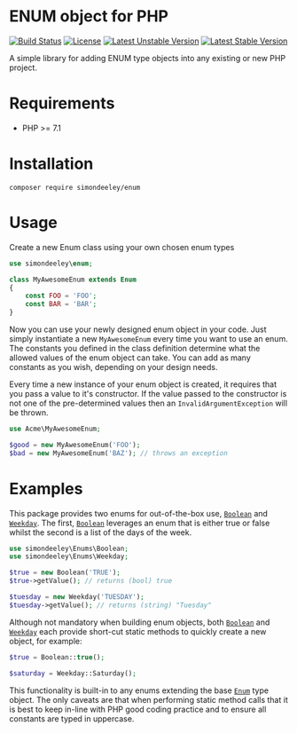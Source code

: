 ENUM object for PHP
=======================

[![Build Status](https://travis-ci.org/simondeeley/enum.svg?branch=master)](https://travis-ci.org/simondeeley/enum)
[![License](https://poser.pugx.org/simondeeley/enum/license?format=flat-square)](https://packagist.org/packages/simondeeley/enum)
[![Latest Unstable Version](https://poser.pugx.org/simondeeley/enum/v/unstable?format=flat-square)](https://packagist.org/packages/simondeeley/enum)
[![Latest Stable Version](https://poser.pugx.org/simondeeley/enum/v/stable?format=flat-square)](https://packagist.org/packages/simondeeley/enum)

A simple library for adding ENUM type objects into any existing or new PHP project.


Requirements
============

* PHP >= 7.1

Installation
============

    composer require simondeeley/enum


Usage
=====

Create a new Enum class using your own chosen enum types

```php
use simondeeley\enum;

class MyAwesomeEnum extends Enum
{
    const FOO = 'FOO';
    const BAR = 'BAR';
}
```

Now you can use your newly designed enum object in your code. Just simply instantiate a new `MyAwesomeEnum` every time you want to use an enum. The constants you defined in the class definition determine what the allowed values of the enum object can take. You can add as many constants as you wish, depending on your design needs.

Every time a new instance of your enum object is created, it requires that you pass a value to it's constructor. If the value passed to the constructor is not one of the pre-determined values then an `InvalidArgumentException` will be thrown.

```php
use Acme\MyAwesomeEnum;

$good = new MyAwesomeEnum('FOO');
$bad = new MyAwesomeEnum('BAZ'); // throws an exception
```

Examples
========
This package provides two enums for out-of-the-box use, [`Boolean`](../blob/master/src/Enums/Boolean.php) and [`Weekday`](../blob/master/src/Enums/Weekday.php). The first, [`Boolean`](../blob/master/src/Enums/Boolean.php) leverages an enum that is either true or false whilst the second is a list of the days of the week.
```php
use simondeeley\Enums\Boolean;
use simondeeley\Enums\Weekday;

$true = new Boolean('TRUE');
$true->getValue(); // returns (bool) true

$tuesday = new Weekday('TUESDAY');
$tuesday->getValue(); // returns (string) "Tuesday"
```

Although not mandatory when building enum objects, both [`Boolean`](../blob/master/src/Enums/Boolean.php) and [`Weekday`](../blob/master/src/Enums/Weekday.php) each provide short-cut static methods to quickly create a new object, for example:

```php
$true = Boolean::true();

$saturday = Weekday::Saturday();
```

This functionality is built-in to any enums extending the base [`Enum`](../blob/master/src/Enum.php) type object. The only caveats are that when performing static method calls that it is best to keep in-line with PHP good coding practice and to ensure all constants are typed in uppercase.
